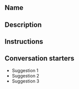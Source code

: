 # <Name>
## Name
## Description
## Instructions
## Conversation starters
- Suggestion 1
- Suggestion 2
- Suggestion 3